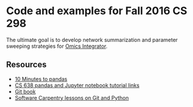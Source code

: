 # Code and examples for Fall 2016 CS 298
The ultimate goal is to develop network summarization and parameter
sweeping strategies for [Omics Integrator](https://github.com/fraenkel-lab/OmicsIntegrator).

## Resources
- [10 Minutes to pandas](http://pandas.pydata.org/pandas-docs/stable/10min.html)
- [CS 638 pandas and Jupyter notebook tutorial links](https://sites.google.com/site/anhaidgroup/courses/cs-638-fall-2016/resources)
- [Git book](https://git-scm.com/book/en/v2)
- [Software Carpentry lessons on Git and Python](http://software-carpentry.org/lessons/)
